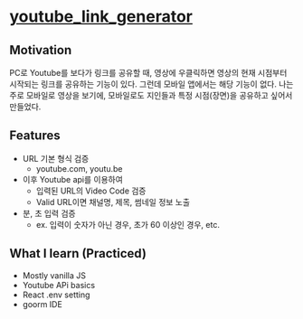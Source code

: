 # [youtube_link_generator](https://dojunggeun.github.io/youtube_link_generator/)

## Motivation
PC로 Youtube를 보다가 링크를 공유할 때, 영상에 우클릭하면 영상의 현재 시점부터 시작되는 링크를 공유하는 기능이 있다. 그런데 모바일 앱에서는 해당 기능이 없다. 나는 주로 모바일로 영상을 보기에, 모바일로도 지인들과 특정 시점(장면)을 공유하고 싶어서 만들었다.

## Features
- URL 기본 형식 검증
	- youtube.com, youtu.be
- 이후 Youtube api를 이용하여 
	- 입력된 URL의 Video Code 검증
	- Valid URL이면 채널명, 제목, 썸네일 정보 노출
- 분, 초 입력 검증
	- ex. 입력이 숫자가 아닌 경우, 초가 60 이상인 경우, etc.

## What I learn (Practiced)
- Mostly vanilla JS
- Youtube APi basics
- React .env setting
- goorm IDE